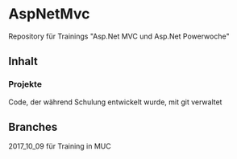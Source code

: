 # AspNetMvc
Repository für Trainings "Asp.Net MVC und Asp.Net Powerwoche"

## Inhalt

### Projekte
Code, der während Schulung entwickelt wurde, mit git verwaltet

## Branches
2017_10_09 für Training in MUC
